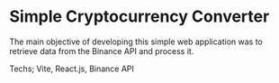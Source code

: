 # Simple Cryptocurrency Converter

The main objective of developing this simple web application was to retrieve data from the Binance API and process it.

Techs; Vite, React.js, Binance API
